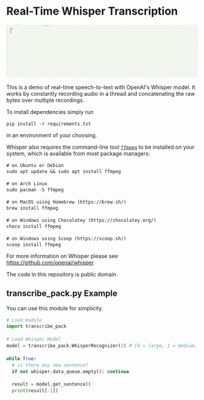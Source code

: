 # Real-Time Whisper Transcription

![Demo gif](demo.gif)

This is a demo of real-time speech-to-text with OpenAI's Whisper model. It works by constantly recording audio in a thread and concatenating the raw bytes over multiple recordings.

To install dependencies simply run
```
pip install -r requirements.txt
```
in an environment of your choosing.

Whisper also requires the command-line tool [`ffmpeg`](https://ffmpeg.org/) to be installed on your system, which is available from most package managers:

```
# on Ubuntu or Debian
sudo apt update && sudo apt install ffmpeg

# on Arch Linux
sudo pacman -S ffmpeg

# on MacOS using Homebrew (https://brew.sh/)
brew install ffmpeg

# on Windows using Chocolatey (https://chocolatey.org/)
choco install ffmpeg

# on Windows using Scoop (https://scoop.sh/)
scoop install ffmpeg
```

For more information on Whisper please see https://github.com/openai/whisper

The code in this repository is public domain.


## transcribe_pack.py Example
You can use this module for simplicity.
```Python
# Load module
import transcribe_pack

# Load Whisper Model
model = transcribe_pack.WhisperRecognizer(2) # [0 = large, 1 = medium, 2 = small]

while True:
  # is there any new sentence?
  if not whisper.data_queue.empty(): continue

  result = model.get_sentence()
  print(result[-1])
